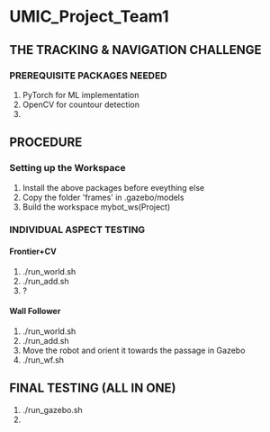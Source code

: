# UMIC_Project_Team1
## THE TRACKING &amp; NAVIGATION CHALLENGE

### PREREQUISITE PACKAGES NEEDED
1. PyTorch for ML implementation
2. OpenCV for countour detection
3. 

## PROCEDURE

### Setting up the Workspace

1. Install the above packages before eveything else
2. Copy the folder 'frames' in .gazebo/models
3. Build the workspace mybot_ws(Project)

### INDIVIDUAL ASPECT TESTING

#### Frontier+CV

1. ./run_world.sh
2. ./run_add.sh
3. ?

#### Wall Follower

1. ./run_world.sh
2. ./run_add.sh
3. Move the robot and orient it towards the passage in Gazebo
4. ./run_wf.sh 

## FINAL TESTING (ALL IN ONE)

1. ./run_gazebo.sh
2. 
